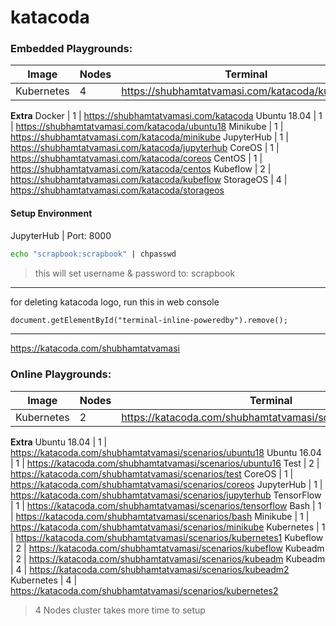 # katacoda

### Embedded Playgrounds:
Image | Nodes | Terminal
--- | --- | ---
Kubernetes | 4 | https://shubhamtatvamasi.com/katacoda/kubernetes
**Extra**
Docker | 1 | https://shubhamtatvamasi.com/katacoda
Ubuntu 18.04 | 1 | https://shubhamtatvamasi.com/katacoda/ubuntu18
Minikube | 1 | https://shubhamtatvamasi.com/katacoda/minikube
JupyterHub | 1 | https://shubhamtatvamasi.com/katacoda/jupyterhub
CoreOS | 1 | https://shubhamtatvamasi.com/katacoda/coreos
CentOS | 1 | https://shubhamtatvamasi.com/katacoda/centos
Kubeflow | 2 | https://shubhamtatvamasi.com/katacoda/kubeflow
StorageOS | 4 | https://shubhamtatvamasi.com/katacoda/storageos

#### Setup Environment

JupyterHub | Port: 8000 
```bash
echo "scrapbook:scrapbook" | chpasswd
```
> this will set username & password to: scrapbook

---

for deleting katacoda logo, run this in web console
```html
document.getElementById("terminal-inline-poweredby").remove();
```

---

https://katacoda.com/shubhamtatvamasi

### Online Playgrounds:
Image | Nodes | Terminal
--- | --- | ---
Kubernetes | 2 | https://katacoda.com/shubhamtatvamasi/scenarios/kubernetes
**Extra**
Ubuntu 18.04 | 1 | https://katacoda.com/shubhamtatvamasi/scenarios/ubuntu18
Ubuntu 16.04 | 1 | https://katacoda.com/shubhamtatvamasi/scenarios/ubuntu16
Test | 2 | https://katacoda.com/shubhamtatvamasi/scenarios/test
CoreOS | 1 | https://katacoda.com/shubhamtatvamasi/scenarios/coreos
JupyterHub | 1 | https://katacoda.com/shubhamtatvamasi/scenarios/jupyterhub
TensorFlow | 1 | https://katacoda.com/shubhamtatvamasi/scenarios/tensorflow
Bash | 1 | https://katacoda.com/shubhamtatvamasi/scenarios/bash
Minikube | 1 | https://katacoda.com/shubhamtatvamasi/scenarios/minikube
Kubernetes | 1 | https://katacoda.com/shubhamtatvamasi/scenarios/kubernetes1
Kubeflow | 2 | https://katacoda.com/shubhamtatvamasi/scenarios/kubeflow
Kubeadm | 2 | https://katacoda.com/shubhamtatvamasi/scenarios/kubeadm
Kubeadm | 4 | https://katacoda.com/shubhamtatvamasi/scenarios/kubeadm2
Kubernetes | 4 | https://katacoda.com/shubhamtatvamasi/scenarios/kubernetes2
> 4 Nodes cluster takes more time to setup


